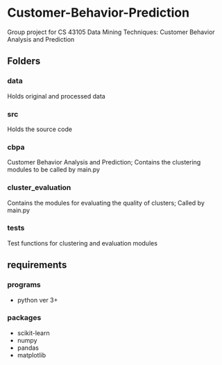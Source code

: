 # Customer-Behavior-Prediction
Group project for CS 43105 Data Mining Techniques: Customer Behavior Analysis and Prediction

## Folders
### data
Holds original and processed data
### src
Holds the source code
### cbpa
Customer Behavior Analysis and Prediction; Contains the clustering modules to be called by main.py
### cluster_evaluation
Contains the modules for evaluating the quality of clusters; Called by main.py
### tests
Test functions for clustering and evaluation modules

## requirements
### programs
- python ver 3+
### packages
- scikit-learn
- numpy
- pandas
- matplotlib
